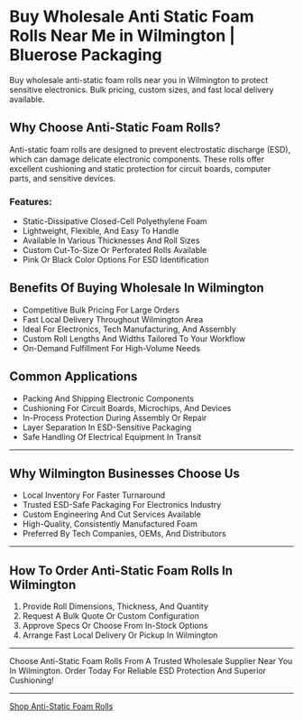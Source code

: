 # Buy Wholesale Anti Static Foam Rolls Near Me in Wilmington | Bluerose Packaging

Buy wholesale anti-static foam rolls near you in Wilmington to protect sensitive electronics. Bulk pricing, custom sizes, and fast local delivery available.

## Why Choose Anti-Static Foam Rolls?

Anti-static foam rolls are designed to prevent electrostatic discharge (ESD), which can damage delicate electronic components. These rolls offer excellent cushioning and static protection for circuit boards, computer parts, and sensitive devices.

### Features:

- Static-Dissipative Closed-Cell Polyethylene Foam  
- Lightweight, Flexible, And Easy To Handle  
- Available In Various Thicknesses And Roll Sizes  
- Custom Cut-To-Size Or Perforated Rolls Available  
- Pink Or Black Color Options For ESD Identification  

## Benefits Of Buying Wholesale In Wilmington

- Competitive Bulk Pricing For Large Orders  
- Fast Local Delivery Throughout Wilmington Area  
- Ideal For Electronics, Tech Manufacturing, And Assembly  
- Custom Roll Lengths And Widths Tailored To Your Workflow  
- On-Demand Fulfillment For High-Volume Needs  

## Common Applications

- Packing And Shipping Electronic Components  
- Cushioning For Circuit Boards, Microchips, And Devices  
- In-Process Protection During Assembly Or Repair  
- Layer Separation In ESD-Sensitive Packaging  
- Safe Handling Of Electrical Equipment In Transit  

---

## Why Wilmington Businesses Choose Us

- Local Inventory For Faster Turnaround  
- Trusted ESD-Safe Packaging For Electronics Industry  
- Custom Engineering And Cut Services Available  
- High-Quality, Consistently Manufactured Foam  
- Preferred By Tech Companies, OEMs, And Distributors  

---

## How To Order Anti-Static Foam Rolls In Wilmington

1. Provide Roll Dimensions, Thickness, And Quantity  
2. Request A Bulk Quote Or Custom Configuration  
3. Approve Specs Or Choose From In-Stock Options  
4. Arrange Fast Local Delivery Or Pickup In Wilmington  

---

Choose Anti-Static Foam Rolls From A Trusted Wholesale Supplier Near You In Wilmington. Order Today For Reliable ESD Protection And Superior Cushioning!

---

[Shop Anti-Static Foam Rolls](https://www.bluerosepackaging.com/location/wilmington/buy-wholesale-anti-static-foam-rolls-near-me-in-wilmington/)

